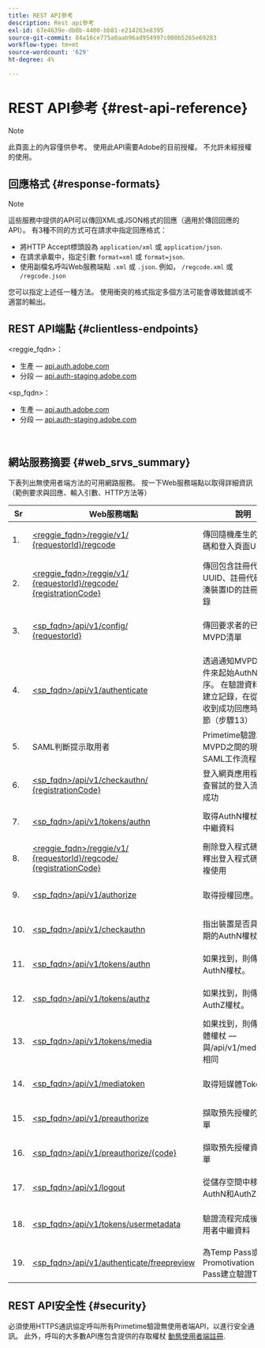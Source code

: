 ```yaml
---
title: REST API參考
description: Rest api參考
exl-id: 67e4639e-db0b-4400-bb81-e214263e8395
source-git-commit: 84a16ce775a0aab96ad954997c008b5265e69283
workflow-type: tm+mt
source-wordcount: '629'
ht-degree: 4%

---
```


# REST API參考 {#rest-api-reference}

>[!NOTE]
>
>此頁面上的內容僅供參考。 使用此API需要Adobe的目前授權。 不允許未經授權的使用。

## 回應格式 {#response-formats}


>[!NOTE]
>
> 這些服務中提供的API可以傳回XML或JSON格式的回應（適用於傳回回應的API）。 有3種不同的方式可在請求中指定回應格式：
>
>* 將HTTP Accept標頭設為 `application/xml` 或 `application/json`.
>* 在請求承載中，指定引數 `format=xml` 或 `format=json`.
>* 使用副檔名呼叫Web服務端點 `.xml` 或 `.json`. 例如， `/regcode.xml` 或 `/regcode.json`
>
>您可以指定上述任一種方法。 使用衝突的格式指定多個方法可能會導致錯誤或不適當的輸出。

## REST API端點 {#clientless-endpoints}

&lt;reggie_fqdn>：

* 生產 —  [api.auth.adobe.com](http://api.auth.adobe.com/)
* 分段 —  [api.auth-staging.adobe.com](http://api.auth-staging.adobe.com/)

&lt;sp_fqdn>：

* 生產 —  [api.auth.adobe.com](http://api.auth.adobe.com/)
* 分段 —  [api.auth-staging.adobe.com](http://api.auth-staging.adobe.com/)

</br>


## 網站服務摘要 {#web_srvs_summary}

下表列出無使用者端方法的可用網路服務。 按一下Web服務端點以取得詳細資訊（範例要求與回應、輸入引數、HTTP方法等）


| Sr | Web服務端點 | 說明 | <!--[Diag.  </br>Ref](http://tve.helpdocsonline.com/api-reference-v2-test#illustration)-->. | 託管位置 | 呼叫者 |
| --- | --- | --- | --- | --- | --- |
| 1. | [&lt;reggie_fqdn>/reggie/v1/  </br>  {requestorId}/regcode](/help/authentication/registration-code-request.md) | 傳回隨機產生的註冊代碼和登入頁面URI | 2 | Adobe  </br>規則程式碼服務 | 智慧型裝置 |
| 2. | [&lt;reggie_fqdn>/reggie/v1/  </br>  {requestorId}/regcode/  </br>  {registrationCode}](/help/authentication/return-registration-record.md) | 傳回包含註冊代碼UUID、註冊代碼和雜湊裝置ID的註冊代碼記錄 | 8 | Adobe  </br>規則程式碼服務 | Primetime驗證 |
| 3. | [&lt;sp_fqdn>/api/v1/config/  </br>  {requestorId}](/help/authentication/provide-mvpd-list.md) | 傳回要求者的已設定MVPD清單 | 5 | Adobe  </br>Primetime  </br>authentication  </br>服務 | 登入  </br>Web  </br>應用程式 |
| 4. | [&lt;sp_fqdn>/api/v1/authenticate](/help/authentication/initiate-authentication.md) | 透過通知MVPD選取事件來起始AuthN處理序。 在驗證資料庫上建立記錄，在從MVPD收到成功回應時進行調節（步驟13） | 7 | Adobe  </br>Primetime  </br>authentication  </br>服務 | 登入  </br>Web  </br>應用程式 |
| 5. | SAML判斷提示取用者 | Primetime驗證和MVPD之間的現有SAML工作流程 | 13 | Primetime  </br>authentication  </br>服務 | Primetime驗證 |
| 6. | [&lt;sp_fqdn>/api/v1/checkauthn/  </br>  {registrationCode}](/help/authentication/check-authentication-flow-by-second-screen-web-app.md) | 登入網頁應用程式可檢查嘗試的登入流程是否成功 |     | Primetime  </br>authentication   </br>服務 | 登入   </br>Web   </br>應用程式 |
| 7. | [&lt;sp_fqdn>/api/v1/tokens/authn](/help/authentication/retrieve-authentication-token.md) | 取得AuthN權杖相關的中繼資料 | 15 | Primetime  </br>authentication  </br>服務 | 智慧型裝置 |
| 8. | [&lt;reggie_fqdn>/reggie/v1/  </br>  {requestorId}/regcode/  </br>  {registrationCode}](/help/authentication/delete-registration-record.md) | 刪除登入程式碼記錄並釋出登入程式碼以供重複使用 | 16 | Adobe  </br>規則程式碼服務 | Primetime驗證 |
| 9. | [&lt;sp_fqdn>/api/v1/authorize](/help/authentication/initiate-authorization.md) | 取得授權回應。 | 17 | Primetime  </br>authentication  </br>服務 | 智慧型裝置 |
| 10. | [&lt;sp_fqdn>/api/v1/checkauthn](/help/authentication/check-authentication-token.md) | 指出裝置是否具有未過期的AuthN權杖。 |     | Primetime  </br>authentication  </br>服務 | 智慧型裝置 |
| 11. | [&lt;sp_fqdn>/api/v1/tokens/authn](/help/authentication/retrieve-authentication-token.md) | 如果找到，則傳回AuthN權杖。 |     | Primetime  </br>authentication  </br>服務 | 智慧型裝置 |
| 12. | [&lt;sp_fqdn>/api/v1/tokens/authz](/help/authentication/retrieve-authorization-token.md) | 如果找到，則傳回AuthZ權杖。 |     | Primetime  </br>authentication  </br>服務 | 智慧型裝置 |
| 13. | [&lt;sp_fqdn>/api/v1/tokens/media](/help/authentication/obtain-short-media-token.md) | 如果找到，則傳回短媒體權杖 — 與/api/v1/mediatoken相同 |     | Primetime  </br>authentication  </br>服務 | 智慧型裝置 |
| 14. | [&lt;sp_fqdn>/api/v1/mediatoken](/help/authentication/obtain-short-media-token.md) | 取得短媒體Token |     | Primetime  </br>authentication  </br>服務 | 智慧型裝置 |
| 15. | [&lt;sp_fqdn>/api/v1/preauthorize](/help/authentication/retrieve-list-of-preauthorized-resources.md) | 擷取預先授權的資源清單 |     | Primetime  </br>authentication  </br>服務 | 智慧型裝置 |
| 16. | [&lt;sp_fqdn>/api/v1/preauthorize/{code}](/help/authentication/retrieve-list-of-preauthorized-resources-by-second-screen-web-app.md) | 擷取預先授權資源的清單 |     | Primetime  </br>authentication  </br>服務 | 登入網頁應用程式 |
| 17. | [&lt;sp_fqdn>/api/v1/logout](/help/authentication/initiate-logout.md) | 從儲存空間中移除AuthN和AuthZ權杖 |     | Primetime  </br>authentication   </br>服務 | 智慧型裝置 |
| 18. | [&lt;sp_fqdn>/api/v1/tokens/usermetadata](/help/authentication/user-metadata.md) | 驗證流程完成後取得使用者中繼資料 | 不適用 | 不適用 | 智慧型裝置 |
| 19. | [&lt;sp_fqdn>/api/v1/authenticate/freepreview](/help/authentication/free-preview-for-temp-pass-and-promotional-temp-pass.md) | 為Temp Pass或Promotivation Temp Pass建立驗證Token | 不適用 | Primetime  </br>authentication  </br>服務 | 智慧型裝置 |


## REST API安全性 {#security}

必須使用HTTPS通訊協定呼叫所有Primetime驗證無使用者端API，以進行安全通訊。 此外，呼叫的大多數API應包含提供的存取權杖 [動態使用者端註冊](/help/authentication/dynamic-client-registration.md).
